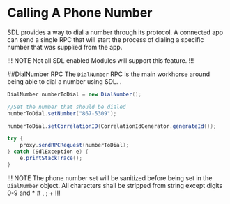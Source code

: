 
# Calling A Phone Number

SDL provides a way to dial a number through its protocol. A connected app can send a single RPC that will start the process of dialing a specific number that was supplied from the app.

!!! NOTE 
Not all SDL enabled Modules will support this feature. 
!!!

##DialNumber RPC
The `DialNumber` RPC is the main workhorse around being able to dial a number using SDL. .

```java
DialNumber numberToDial = new DialNumber();

//Set the number that should be dialed
numberToDial.setNumber("867-5309");

numberToDial.setCorrelationID(CorrelationIdGenerator.generateId());

try {
	proxy.sendRPCRequest(numberToDial);
} catch (SdlException e) {
	e.printStackTrace();
}
```
!!! NOTE 
The phone number set will be sanitized before being set in the `DialNumber` object. All characters shall be stripped from string except digits 0-9 and * # , ; + 
!!!
